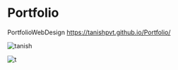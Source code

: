 # Portfolio
PortfolioWebDesign
https://tanishpvt.github.io/Portfolio/

![tanish](https://user-images.githubusercontent.com/66123919/88832094-ee148d00-d1ed-11ea-9165-1d4962f63e0f.gif)

![t](https://user-images.githubusercontent.com/66123919/88833253-9a0aa800-d1ef-11ea-8f89-ce803dbba144.gif)


